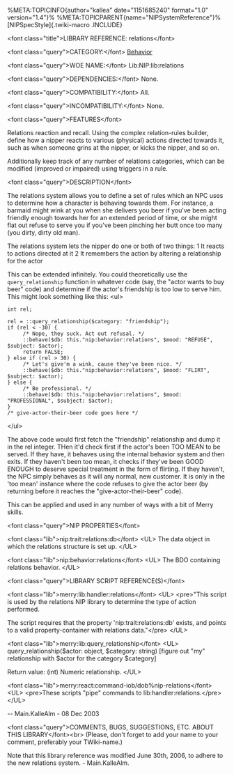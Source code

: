 %META:TOPICINFO{author=\"kallea\" date=\"1151685240\" format=\"1.0\"
version=\"1.4\"}% %META:TOPICPARENT{name=\"NIPSystemReference\"}%
[NIPSpecStyle]{.twiki-macro .INCLUDE}

\<font class=\"title\"\>LIBRARY REFERENCE: relations\</font\>

\<font class=\"query\"\>CATEGORY:\</font\>
[Behavior](NIPCategoryBehavior)

\<font class=\"query\"\>WOE NAME:\</font\> Lib:NIP:lib:relations

\<font class=\"query\"\>DEPENDENCIES:\</font\> None.

\<font class=\"query\"\>COMPATIBILITY:\</font\> All.

\<font class=\"query\"\>INCOMPATIBILITY:\</font\> None.

\<font class=\"query\"\>FEATURES\</font\>

Relations reaction and recall. Using the complex relation-rules builder,
define how a nipper reacts to various (physical) actions directed
towards it, such as when someone grins at the nipper, or kicks the
nipper, and so on.

Additionally keep track of any number of relations categories, which can
be modified (improved or impaired) using triggers in a rule.

\<font class=\"query\"\>DESCRIPTION\</font\>

The relations system allows you to define a set of rules which an NPC
uses to determine how a character is behaving towards them. For
instance, a barmaid might wink at you when she delivers you beer if
you\'ve been acting friendly enough towards her for an extended period
of time, or she might flat out refuse to serve you if you\'ve been
pinching her butt once too many (you dirty, dirty old man).

The relations system lets the nipper do one or both of two things: 1 It
reacts to actions directed at it 2 It remembers the action by altering a
relationship for the actor

This can be extended infinitely. You could theoretically use the
`query_relationship` function in whatever code (say, the \"actor wants
to buy beer\" code) and determine if the actor\'s friendship is too low
to serve him. This might look something like this: \<ul\>

    int rel;

    rel = ::query_relationship($category: "friendship");
    if (rel < -30) {
         /* Nope, they suck. Act out refusal. */
         ::behave($db: this."nip:behavior:relations", $mood: "REFUSE", $subject: $actor);
         return FALSE;
    } else if (rel > 30) {
         /* Let's give'm a wink, cause they've been nice. */
         ::behave($db: this."nip:behavior:relations", $mood: "FLIRT", $subject: $actor);
    } else {
         /* Be professional. */
         ::behave($db: this."nip:behavior:relations", $mood: "PROFESSIONAL", $subject: $actor);
    }
    /* give-actor-their-beer code goes here */

\</ul\>

The above code would first fetch the \"friendship\" relationship and
dump it in the rel integer. THen it\'d check first if the actor\'s been
TOO MEAN to be served. If they have, it behaves using the internal
behavior system and then exits. If they haven\'t been too mean, it
checks if they\'ve been GOOD ENOUGH to deserve special treatment in the
form of flirting. If they haven\'t, the NPC simply behaves as it will
any normal, new customer. It is only in the \'too mean\' instance where
the code refuses to give the actor beer (by returning before it reaches
the \"give-actor-their-beer\" code).

This can be applied and used in any number of ways with a bit of Merry
skills.

\<font class=\"query\"\>NIP PROPERTIES\</font\>

\<font class=\"lib\"\>nip:trait:relations:db\</font\> \<UL\> The data
object in which the relations structure is set up. \</UL\>

\<font class=\"lib\"\>nip:behavior:relations\</font\> \<UL\> The BDO
containing relations behavior. \</UL\>

\<font class=\"query\"\>LIBRARY SCRIPT REFERENCE(S)\</font\>

\<font class=\"lib\"\>merry:lib:handler:relations\</font\> \<UL\>
\<pre\>\"This script is used by the relations NIP library to determine
the type of action performed.

The script requires that the property \'nip:trait:relations:db\' exists,
and points to a valid property-container with relations data.\"\</pre\>
\</UL\>

\<font class=\"lib\"\>merry:lib:query_relationship\</font\> \<UL\>
query_relationship(\$actor: object, \$category: string) \[figure out
\"my\" relationship with \$actor for the category \$category\]

Return value: (int) Numeric relationship. \</UL\>

\<font class=\"lib\"\>merry:react:command-iob/dob%nip-relations\</font\>
\<UL\> \<pre\>These scripts \"pipe\" commands to
lib:handler:relations.\</pre\> \</UL\>

\-- Main.KalleAlm - 08 Dec 2003

\<font class=\"query\"\>COMMENTS, BUGS, SUGGESTIONS, ETC. ABOUT THIS
LIBRARY\</font\>\<br\> (Please, don\'t forget to add your name to your
comment, preferably your TWiki-name.)

Note that this library reference was modified June 30th, 2006, to adhere
to the new relations system. - Main.KalleAlm.
